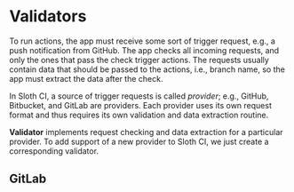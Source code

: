 # Validators

To run actions, the app must receive some sort of trigger request, e.g., a push notification from GitHub. The app checks all incoming requests, and only the ones that pass the check trigger actions. The requests usually contain data that should be passed to the actions, i.e., branch name, so the app must extract the data after the check.

In Sloth  CI, a source of trigger requests is called *provider*; e.g., GitHub, Bitbucket, and GitLab are providers. Each provider uses its own request format and thus requires its own validation and data extraction routine.

**Validator** implements request checking and data extraction for a particular provider. To add support of a new provider to Sloth CI, we just create a corresponding validator.

<include repo_url="https://github.com/Sloth-CI/sloth-ci.validators.github.git" path="README.md" sethead="2"></include>

<include repo_url="https://github.com/Sloth-CI/sloth-ci.validators.bitbucket.git" path="README.md" sethead="2"></include>

## GitLab
